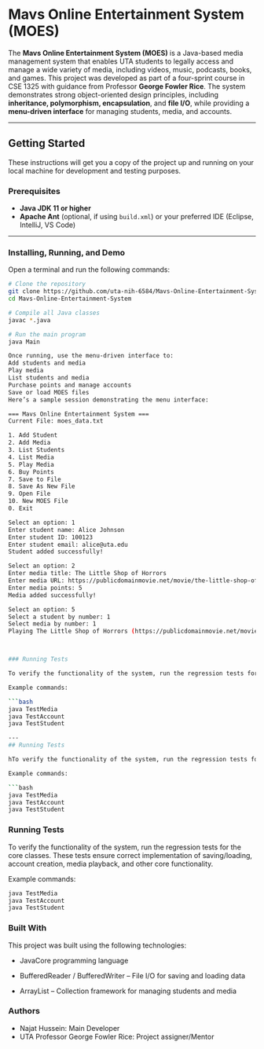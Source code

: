 # Mavs Online Entertainment System (MOES)

The **Mavs Online Entertainment System (MOES)** is a Java-based media management system that enables UTA students to legally access and manage a wide variety of media, including videos, music, podcasts, books, and games. This project was developed as part of a four-sprint course in CSE 1325 with guidance from Professor **George Fowler Rice**. The system demonstrates strong object-oriented design principles, including **inheritance, polymorphism, encapsulation**, and **file I/O**, while providing a **menu-driven interface** for managing students, media, and accounts.

---

## Getting Started

These instructions will get you a copy of the project up and running on your local machine for development and testing purposes.

### Prerequisites

- **Java JDK 11 or higher**
- **Apache Ant** (optional, if using `build.xml`) or your preferred IDE (Eclipse, IntelliJ, VS Code)

---

### Installing, Running, and Demo

Open a terminal and run the following commands:

```bash
# Clone the repository
git clone https://github.com/uta-nih-6584/Mavs-Online-Entertainment-System.git
cd Mavs-Online-Entertainment-System

# Compile all Java classes
javac *.java

# Run the main program
java Main

Once running, use the menu-driven interface to:
Add students and media
Play media
List students and media
Purchase points and manage accounts
Save or load MOES files
Here’s a sample session demonstrating the menu interface:

=== Mavs Online Entertainment System ===
Current File: moes_data.txt

1. Add Student
2. Add Media
3. List Students
4. List Media
5. Play Media
6. Buy Points
7. Save to File
8. Save As New File
9. Open File
10. New MOES File
0. Exit

Select an option: 1
Enter student name: Alice Johnson
Enter student ID: 100123
Enter student email: alice@uta.edu
Student added successfully!

Select an option: 2
Enter media title: The Little Shop of Horrors
Enter media URL: https://publicdomainmovie.net/movie/the-little-shop-of-horrors-0
Enter media points: 5
Media added successfully!

Select an option: 5
Select a student by number: 1
Select media by number: 1
Playing The Little Shop of Horrors (https://publicdomainmovie.net/movie/the-little-shop-of-horrors-0)



### Running Tests

To verify the functionality of the system, run the regression tests for the core classes. These tests ensure correct implementation of saving/loading, account creation, media playback, and other core functionality.

Example commands:

```bash
java TestMedia
java TestAccount
java TestStudent

---
## Running Tests

hTo verify the functionality of the system, run the regression tests for the core classes. These tests ensure correct implementation of saving/loading, account creation, media playback, and other core functionality.

Example commands:

```bash
java TestMedia
java TestAccount
java TestStudent

```
### Running Tests


 To verify the functionality of the system, run the regression tests for the core classes. These tests ensure correct implementation of saving/loading, account creation, media playback, and other core functionality.

Example commands:

```bash
java TestMedia
java TestAccount
java TestStudent
```

### Built With
 This project was built using the following technologies:

- JavaCore programming language

- BufferedReader / BufferedWriter – File I/O for saving and loading data

- ArrayList – Collection framework for managing students and media

### Authors
- Najat Hussein: Main Developer
- UTA Professor George Fowler Rice: Project assigner/Mentor



